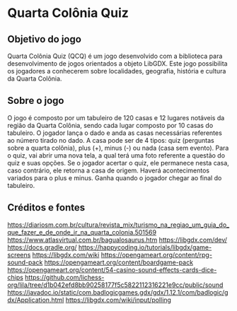 # Quarta Colônia Quiz

## Objetivo do jogo

Quarta Colônia Quiz (QCQ) é um jogo desenvolvido com a biblioteca para desenvolvimento de jogos orientados a objeto LibGDX. Este jogo possibilita os jogadores a conhecerem sobre localidades, geografia, história e cultura da Quarta Colônia.

## Sobre o jogo

O jogo é composto por um tabuleiro de 120 casas e 12 lugares notáveis da região da Quarta Colônia, sendo cada lugar composto por 10 casas do tabuleiro. O jogador lança o dado e anda as casas necessárias referentes ao número tirado no dado.
A casa pode ser de 4 tipos: quiz (perguntas sobre a quarta colônia), plus (+), minus (-) ou nada (casa sem evento). Para o quiz, vai abrir uma nova tela, a qual terá uma foto referente a questão do quiz e suas opções. Se o jogador acertar o quiz, ele permanece nesta casa, caso contrário, ele retorna a casa de origem.
Haverá acontecimentos variados para o plus e minus.
Ganha quando o jogador chegar ao final do tabuleiro.

## Créditos e fontes

<https://diariosm.com.br/cultura/revista_mix/turismo_na_regiao_um_guia_do_que_fazer_e_de_onde_ir_na_quarta_colonia.501569>
<https://www.atlasvirtual.com.br/bagualosaurus.htm>
<https://libgdx.com/dev/>
<https://docs.gradle.org/>
<https://happycoding.io/tutorials/libgdx/game-screens>
<https://libgdx.com/wiki>
<https://opengameart.org/content/rpg-sound-pack>
<https://opengameart.org/content/boardgame-pack>
<https://opengameart.org/content/54-casino-sound-effects-cards-dice-chips>
<https://github.com/lichess-org/lila/tree/d1b042efd8bb90258177f5c5822112316221e9cc/public/sound>
https://javadoc.io/static/com.badlogicgames.gdx/gdx/1.12.1/com/badlogic/gdx/Application.html
https://libgdx.com/wiki/input/polling 
